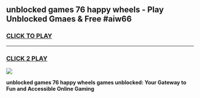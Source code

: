 
## unblocked games 76 happy wheels - Play Unblocked Gmaes & Free #aiw66
<h3>
<a href="https://premium.freeplayer.one?title=unblocked_games_76_happy_wheels&ref=01M">CLICK TO PLAY</a></h3>
<hr>

<h3>
<a href="https://premium.freeplayer.one?title=unblocked_games_76_happy_wheels&ref=01M">CLICK 2 PLAY</a>
  
</h3>

<a href="https://premium.freeplayer.one?title=unblocked_games_76_happy_wheels&ref=01M"><img src="https://clearcache.store/games.png"></a>


**unblocked games 76 happy wheels games unblocked: Your Gateway to Fun and Accessible Online Gaming**
